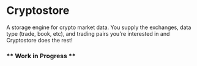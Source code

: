 # Cryptostore
A storage engine for crypto market data. You supply the exchanges, data type (trade, book, etc), and trading pairs you're interested in and Cryptostore does the rest!


### ** Work in Progress **
